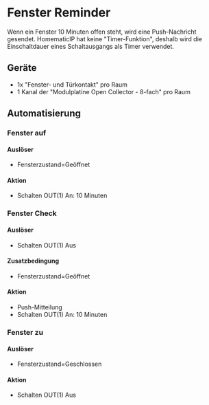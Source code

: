 # Fenster Reminder
Wenn ein Fenster 10 Minuten offen steht, wird eine Push-Nachricht gesendet. HomematicIP hat keine "Timer-Funktion", deshalb wird die Einschaltdauer eines Schaltausgangs als Timer verwendet. 

## Geräte
 - 1x "Fenster- und Türkontakt" pro Raum
 - 1 Kanal der "Modulplatine Open Collector - 8-fach" pro Raum

## Automatisierung

### Fenster auf
#### Auslöser
 - Fensterzustand=Geöffnet
#### Aktion
 - Schalten OUT(1) An: 10 Minuten

### Fenster Check
#### Auslöser
 - Schalten OUT(1) Aus
#### Zusatzbedingung
 - Fensterzustand=Geöffnet
#### Aktion
 - Push-Mitteilung
 - Schalten OUT(1) An: 10 Minuten

### Fenster zu
#### Auslöser
 - Fensterzustand=Geschlossen
#### Aktion
 - Schalten OUT(1) Aus
